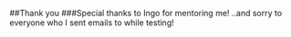 ##Thank you
###Special thanks to Ingo for mentoring me!
..and sorry to everyone who I sent emails to while testing!



